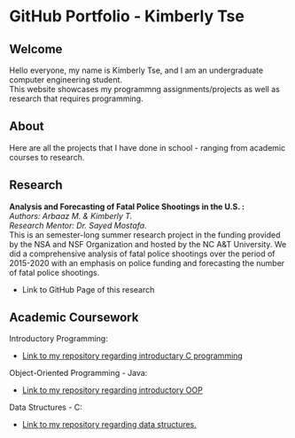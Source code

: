 # GitHub Portfolio - Kimberly Tse
## Welcome
Hello everyone, my name is Kimberly Tse, and I am an undergraduate computer engineering student.<br/>
This website showcases my programmng assignments/projects as well as research that requires programming.

## About
Here are all the projects that I have done in school - ranging from academic courses to research.

## Research
**Analysis and Forecasting of Fatal Police Shootings in the U.S. :**<br/>
*Authors: Arbaaz M. & Kimberly T.*<br/>
*Research Mentor: Dr. Sayed Mostafa.*<br/>
This is an semester-long summer research project in the funding provided by the NSA and NSF Organization and hosted by the NC A&T University. We did a comprehensive analysis of fatal police shootings over the period of 2015-2020 with an emphasis on police funding and forecasting the number of fatal police shootings.
- Link to GitHub Page of this research

## Academic Coursework
Introductory Programming:
- [Link to my repository regarding introductary C programming](https://github.com/kimberlytse/Introductory-C-Programming)

Object-Oriented Programming - Java:
- [Link to my repository regarding introductory OOP](https://github.com/kimberlytse/OOP-Java)

Data Structures - C:
- [Link to my repository regarding data structures.](https://github.com/kimberlytse/DataStructures)




